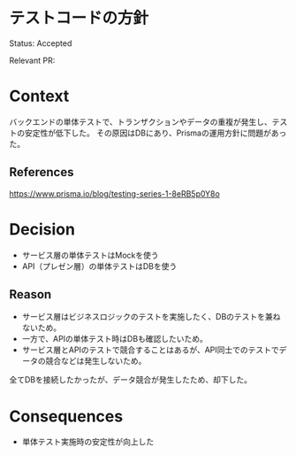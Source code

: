 # テストコードの方針

<!-- Title という文字を消してこの ADR のタイトルを書いてください -->

Status: Accepted

<!-- プルリクベースで開発するので、プルリクを作る段で Accepted の状態でOK -->
<!-- 別のADRによって置き換えられた場合 Replaced by #{ADR No.} に変更 -->
<!-- 明らかに不要になった場合 Deprecated に変更 -->

Relevant PR:

<!-- reference できるプルリクがあればそのリンクを貼ってください -->

# Context

バックエンドの単体テストで、トランザクションやデータの重複が発生し、テストの安定性が低下した。
その原因はDBにあり、Prismaの運用方針に問題があった。

## References

https://www.prisma.io/blog/testing-series-1-8eRB5p0Y8o

<!-- 判断に使った資料などがあればここにリンクなどを貼ってください -->
<!-- Context の文中に記載しても問題ないです -->

# Decision

- サービス層の単体テストはMockを使う
- API（プレゼン層）の単体テストはDBを使う

## Reason

- サービス層はビジネスロジックのテストを実施したく、DBのテストを兼ねないため。
- 一方で、APIの単体テスト時はDBも確認したいため。
- サービス層とAPIのテストで競合することはあるが、API同士でのテストでデータの競合などは発生しないため。
  <!-- 下した判断の理由を書いてください -->
  <!-- Decision の他に検討した選択肢があれば書いてください -->

全てDBを接続したかったが、データ競合が発生したため、却下した。

# Consequences

- 単体テスト実施時の安定性が向上した
<!-- Decisionを適用した結果、その決定がなされる前と後で何が変わったか（良くなったか/悪くなったか）を書いてください。 -->
